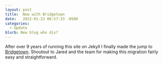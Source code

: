 ```yaml
---
layout: post
title:  Now with Bridgetown
date:   2022-01-23 08:57:33 -0500
categories:
  - Update
blurb: New blog who dis?
---
```


After over 9 years of running this site on Jekyll I finally made the jump to [Bridgetown](https://www.bridgetownrb.com). Shoutout to Jared and the team for making this migration fairly easy and straightforward.
